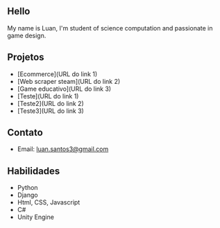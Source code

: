 ## Hello

My name is Luan, I'm student of science computation and passionate in game design.


## Projetos

- [Ecommerce](URL do link 1)
- [Web scraper steam](URL do link 2)
- [Game educativo](URL do link 3)
- [Teste](URL do link 1)
- [Teste2](URL do link 2)
- [Teste3](URL do link 3)


## Contato

- Email: luan.santos3@gmail.com

## Habilidades

- Python
- Django
- Html, CSS, Javascript
- C#
- Unity Engine
